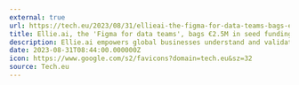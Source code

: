 ```yaml
---
external: true
url: https://tech.eu/2023/08/31/ellieai-the-figma-for-data-teams-bags-eur25m-in-seed-funding/
title: Ellie.ai, the 'Figma for data teams', bags €2.5M in seed funding
description: Ellie.ai empowers global businesses understand and validate their data product needs before building costly data pipelines.
date: 2023-08-31T08:44:00.000000Z
icon: https://www.google.com/s2/favicons?domain=tech.eu&sz=32
source: Tech.eu
---
```

